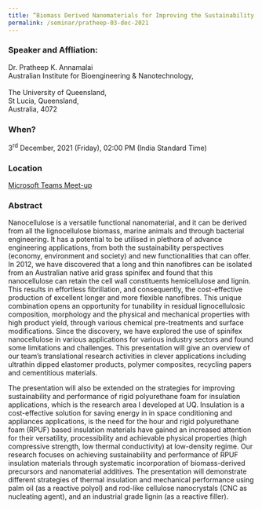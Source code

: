 ```yaml
---
title: “Biomass Derived Nanomaterials for Improving the Sustainability and Performance of Materials (03/12/21)"
permalink: /seminar/pratheep-03-dec-2021
---
```

### Speaker and Affliation:
Dr. Pratheep K. Annamalai <br>
Australian Institute for Bioengineering & Nanotechnology,<br>  
The University of Queensland,  <br>
St Lucia, Queensland,  <br>
Australia, 4072<br>

### When?
3<sup>rd</sup> December, 2021 (Friday), 02:00 PM (India Standard Time)

### Location
<a href="https://teams.microsoft.com/l/meetup-join/19%3ameeting_NGNlYzE3YjctNDFmYi00YTk0LTk4MjgtMzVmM2Y1N2UyZDUz%40thread.v2/0?context=%7b%22Tid%22%3a%226f15cd97-f6a7-41e3-b2c5-ad4193976476%22%2c%22Oid%22%3a%2286dab62c-3a58-4241-b1d7-7649f87c6ee0%22%7d" target="_blank">Microsoft Teams Meet-up</a>

### Abstract
Nanocellulose is a versatile functional nanomaterial, and it can be derived from all the lignocellulose biomass, marine animals and through bacterial engineering. It has a potential to be utilised in plethora of advance engineering applications, from both the sustainability perspectives (economy, environment and society) and new functionalities that can offer. In 2012, we have discovered that a long and thin nanofibres can be isolated from an Australian native arid grass spinifex and found that this nanocellulose can retain the cell wall constituents hemicellulose and lignin. This results in effortless fibrillation, and consequently, the cost-effective production of excellent longer and more flexible nanofibres. This unique combination opens an opportunity for tunability in residual lignocellulosic composition, morphology and the physical and mechanical properties with high product yield, through various chemical pre-treatments and surface modifications. Since the discovery, we have explored the use of spinifex nanocellulose in various applications for various industry sectors and found some limitations and challenges. This presentation will give an overview of our team’s translational research activities in clever applications including ultrathin dipped elastomer products, polymer composites, recycling papers and cementitious materials. 
 
The presentation will also be extended on the strategies for improving sustainability and performance of rigid polyurethane foam for insulation applications, which is the research area I developed at UQ. Insulation is a cost-effective solution for saving energy in in space conditioning and appliances applications, is the need for the hour and rigid polyurethane foam (RPUF) based insulation materials have gained an increased attention for their versatility, processibility and achievable physical properties (high compressive strength, low thermal conductivity) at low-density regime. Our research focuses on achieving sustainability and performance of RPUF insulation materials through systematic incorporation of biomass-derived precursors and nanomaterial additives. The presentation will demonstrate different strategies of thermal insulation and mechanical performance using palm oil (as a reactive polyol) and rod-like cellulose nanocrystals (CNC as nucleating agent), and an industrial grade lignin (as a reactive filler).  <br>

  
